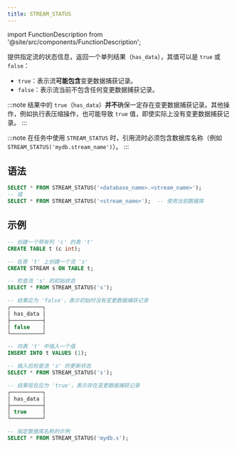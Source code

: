 ```yaml
---
title: STREAM_STATUS
---
```

import FunctionDescription from '@site/src/components/FunctionDescription';

<FunctionDescription description="引入或更新于：v1.2.225"/>

提供指定流的状态信息，返回一个单列结果（`has_data`），其值可以是 `true` 或 `false`：

- `true`：表示流**可能包含**变更数据捕获记录。
- `false`：表示流当前不包含任何变更数据捕获记录。

:::note
结果中的 `true`（`has_data`）**并不**确保一定存在变更数据捕获记录。其他操作，例如执行表压缩操作，也可能导致 `true` 值，即使实际上没有变更数据捕获记录。
:::

:::note
在任务中使用 `STREAM_STATUS` 时，引用流时必须包含数据库名称（例如 `STREAM_STATUS('mydb.stream_name')`）。
:::

## 语法

```sql
SELECT * FROM STREAM_STATUS('<database_name>.<stream_name>');
-- 或
SELECT * FROM STREAM_STATUS('<stream_name>');  -- 使用当前数据库
```

## 示例

```sql
-- 创建一个带有列 'c' 的表 't'
CREATE TABLE t (c int);

-- 在表 't' 上创建一个流 's'
CREATE STREAM s ON TABLE t;

-- 检查流 's' 的初始状态
SELECT * FROM STREAM_STATUS('s');

-- 结果应为 'false'，表示初始时没有变更数据捕获记录
┌──────────┐
│ has_data │
├──────────┤
│ false    │
└──────────┘

-- 向表 't' 中插入一个值
INSERT INTO t VALUES (1);

-- 插入后检查流 's' 的更新状态
SELECT * FROM STREAM_STATUS('s');

-- 结果现在应为 'true'，表示存在变更数据捕获记录
┌──────────┐
│ has_data │
├──────────┤
│ true     │
└──────────┘

-- 指定数据库名称的示例
SELECT * FROM STREAM_STATUS('mydb.s');
```